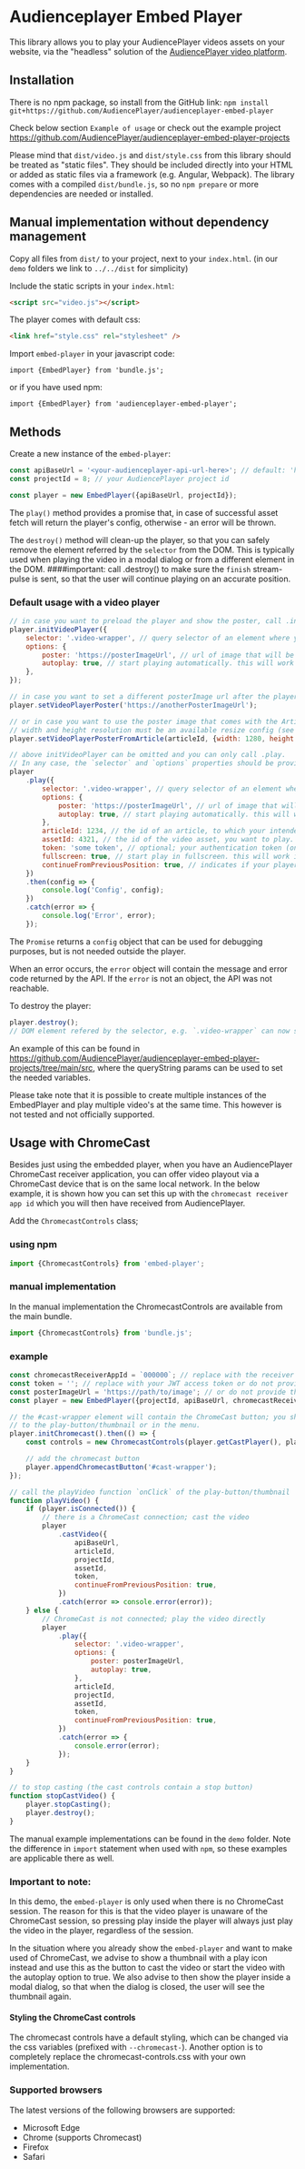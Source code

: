 # Audienceplayer Embed Player

This library allows you to play your AudiencePlayer videos assets on your website, via the "headless" solution of the [AudiencePlayer video platform](https://www.audienceplayer.com).

## Installation

There is no npm package, so install from the GitHub link:
`npm install git+https://github.com/AudiencePlayer/audienceplayer-embed-player`

Check below section `Example of usage` or check out the example project https://github.com/AudiencePlayer/audienceplayer-embed-player-projects

Please mind that `dist/video.js` and `dist/style.css` from this library should be treated as "static files". They should be included directly into your HTML or added as static files via a framework (e.g. Angular, Webpack).
The library comes with a compiled `dist/bundle.js`, so no `npm prepare` or more dependencies are needed or installed.

## Manual implementation without dependency management

Copy all files from `dist/` to your project, next to your `index.html`. (in our `demo` folders we link to `../../dist` for simplicity)

Include the static scripts in your `index.html`:

```html
<script src="video.js"></script>
```

The player comes with default css:

```html
<link href="style.css" rel="stylesheet" />
```

Import `embed-player` in your javascript code:

`import {EmbedPlayer} from 'bundle.js';`

or if you have used npm:

`import {EmbedPlayer} from 'audienceplayer-embed-player';`

## Methods

Create a new instance of the `embed-player`:

```javascript
const apiBaseUrl = '<your-audienceplayer-api-url-here>'; // default: 'https://api.audienceplayer.com'
const projectId = 8; // your AudiencePlayer project id

const player = new EmbedPlayer({apiBaseUrl, projectId});
```

The `play()` method provides a promise that, in case of successful asset fetch will return the player's config, otherwise - an error will be thrown.

The `destroy()` method will clean-up the player, so that you can safely remove the element referred by the `selector` from the DOM.
This is typically used when playing the video in a modal dialog or from a different element in the DOM.
####important: call .destroy() to make sure the `finish` stream-pulse is sent, so that the user will continue playing on an accurate position.

### Default usage with a video player

```javascript
// in case you want to preload the player and show the poster, call .initVideoPlayer
player.initVideoPlayer({
    selector: '.video-wrapper', // query selector of an element where you would like to embed your player
    options: {
        poster: 'https://posterImageUrl', // url of image that will be used as the initial player background image
        autoplay: true, // start playing automatically. this will work if play follows from a user event
    },
});

// in case you want to set a different posterImage url after the player was already initialized
player.setVideoPlayerPoster('https://anotherPosterImageUrl');

// or in case you want to use the poster image that comes with the Article
// width and height resolution must be an available resize config (see API GraphQL Config.image_resize_resolutions)
player.setVideoPlayerPosterFromArticle(articleId, {width: 1280, height: 720});

// above initVideoPlayer can be omitted and you can only call .play.
// In any case, the `selector` and `options` properties should be provided to both methods.
player
    .play({
        selector: '.video-wrapper', // query selector of an element where you would like to embed your player
        options: {
            poster: 'https://posterImageUrl', // url of image that will be used as the initial player background image
            autoplay: true, // start playing automatically. this will work if play follows from a user event
        },
        articleId: 1234, // the id of an article, to which your intended video asset belongs.
        assetId: 4321, // the id of the video asset, you want to play.
        token: 'some token', // optional; your authentication token (only necessary if you intend to embed
        fullscreen: true, // start play in fullscreen. this will work if play follows from a user event
        continueFromPreviousPosition: true, // indicates if your player supports nomadic watching. It is true by default.
    })
    .then(config => {
        console.log('Config', config);
    })
    .catch(error => {
        console.log('Error', error);
    });
```

The `Promise` returns a `config` object that can be used for debugging purposes, but is not needed outside the player.

When an error occurs, the `error` object will contain the message and error code returned by the API. If the `error` is not an object, the API was not reachable.

To destroy the player:

```javascript
player.destroy();
// DOM element refered by the selector, e.g. `.video-wrapper` can now safely be removed.
```

An example of this can be found in https://github.com/AudiencePlayer/audienceplayer-embed-player-projects/tree/main/src, where the queryString params can be used to set the needed variables.

Please take note that it is possible to create multiple instances of the EmbedPlayer and play multiple video's at the same time. This however is not tested and not officially supported.

## Usage with ChromeCast

Besides just using the embedded player, when you have an AudiencePlayer ChromeCast receiver application, you can offer
video playout via a ChromeCast device that is on the same local network.
In the below example, it is shown how you can set this up with the `chromecast receiver app id` which you will then have
received from AudiencePlayer.

Add the `ChromecastControls` class;

### using npm

```js
import {ChromecastControls} from 'embed-player';
```

### manual implementation

In the manual implementation the ChromecastControls are available from the main bundle.

```javascript
import {ChromecastControls} from 'bundle.js';
```

### example

```javascript
const chromecastReceiverAppId = `000000`; // replace with the receiver app id
const token = ''; // replace with your JWT access token or do not provide the `token` property
const posterImageUrl = 'https://path/to/image'; // or do not provide the `posterImageUrl` property
const player = new EmbedPlayer({projectId, apiBaseUrl, chromecastReceiverAppId});

// the #cast-wrapper element will contain the ChromeCast button; you should place this in a recognisable spot next
// to the play-button/thumbnail or in the menu.
player.initChromecast().then(() => {
    const controls = new ChromecastControls(player.getCastPlayer(), player.getCastPlayerController());

    // add the chromecast button
    player.appendChromecastButton('#cast-wrapper');
});

// call the playVideo function `onClick` of the play-button/thumbnail
function playVideo() {
    if (player.isConnected()) {
        // there is a ChromeCast connection; cast the video
        player
            .castVideo({
                apiBaseUrl,
                articleId,
                projectId,
                assetId,
                token,
                continueFromPreviousPosition: true,
            })
            .catch(error => console.error(error));
    } else {
        // ChromeCast is not connected; play the video directly
        player
            .play({
                selector: '.video-wrapper',
                options: {
                    poster: posterImageUrl,
                    autoplay: true,
                },
                articleId,
                projectId,
                assetId,
                token,
                continueFromPreviousPosition: true,
            })
            .catch(error => {
                console.error(error);
            });
    }
}

// to stop casting (the cast controls contain a stop button)
function stopCastVideo() {
    player.stopCasting();
    player.destroy();
}
```

The manual example implementations can be found in the `demo` folder. Note the difference in `import` statement when used with `npm`, so these examples are applicable there as well.

### Important to note:

In this demo, the `embed-player` is only used when there is no ChromeCast session.
The reason for this is that the video player is unaware of the ChromeCast session, so pressing play inside the player will
always just play the video in the player, regardless of the session.

In the situation where you already show the `embed-player` and want to make used of ChromeCast, we advise to show a thumbnail
with a play icon instead and use this as the button to cast the video or start the video with the autoplay option to true.
We also advise to then show the player inside a modal dialog, so that when the dialog is closed, the user will see the thumbnail again.

#### Styling the ChromeCast controls

The chromecast controls have a default styling, which can be changed via the css variables (prefixed with `--chromecast-`).
Another option is to completely replace the chromecast-controls.css with your own implementation.

### Supported browsers

The latest versions of the following browsers are supported:

-   Microsoft Edge
-   Chrome (supports Chromecast)
-   Firefox
-   Safari
